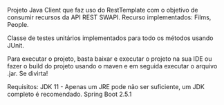 Projeto Java Client que faz uso do RestTemplate com o objetivo de consumir recursos da API REST SWAPI.
Recurso implementados:
Films, People.

Classe de testes unitários implementados para todo os métodos usando JUnit. 

Para executar o projeto, basta baixar e executar o projeto na sua IDE ou fazer o build do projeto usando o maven e em seguida executar o arquivo .jar.
Se divirta!

Requisitos:
JDK 11 - Apenas um JRE pode não ser suficiente, um JDK completo é recomendado.
Spring Boot 2.5.1
